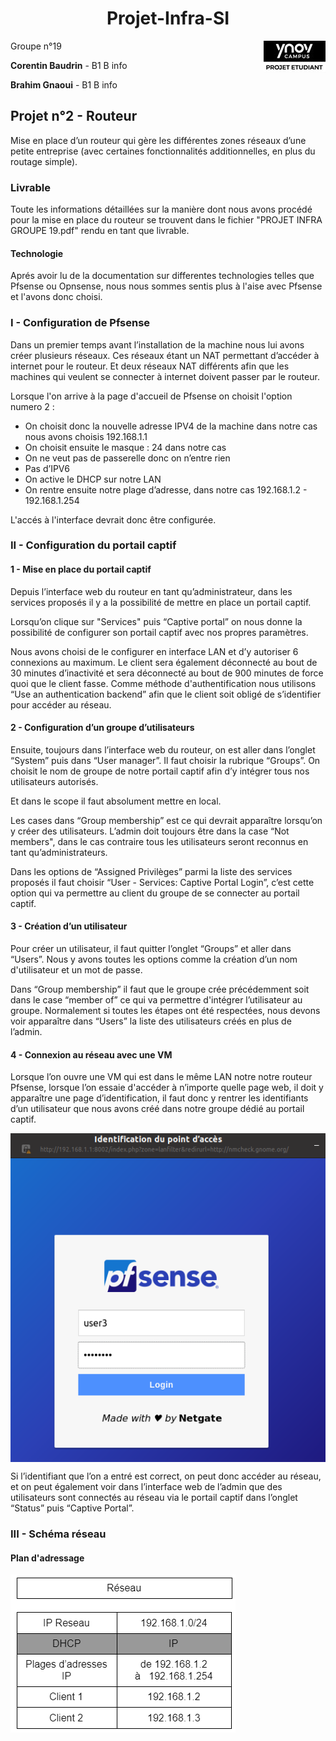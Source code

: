 <h1 align="center"> Projet-Infra-SI </h1>
<img src="logo-ynov.jpg" align="right">
<p>Groupe n°19</p>
<p><B>Corentin Baudrin</B> - B1 B info</p>
<p><B>Brahim Gnaoui</B> - B1 B info</p> 


<h2> Projet n°2 - Routeur</h2>
Mise en place d’un routeur qui gère les différentes zones réseaux d’une petite entreprise (avec
certaines fonctionnalités additionnelles, en plus du routage simple).

### Livrable

Toute les informations détaillées sur la manière dont nous avons procédé pour la mise en place du routeur se trouvent dans le fichier "PROJET INFRA GROUPE 19.pdf" rendu en tant que livrable.

#### Technologie

Aprés avoir lu de la documentation sur differentes technologies telles que Pfsense ou Opnsense, nous nous sommes sentis plus à l'aise avec Pfsense et l'avons donc choisi.

<h3> I - Configuration de Pfsense</h3>

Dans un premier temps avant l’installation de la machine nous lui avons créer plusieurs réseaux. Ces réseaux étant un NAT permettant d’accéder à internet pour le routeur. Et deux réseaux NAT différents afin que les machines qui veulent se connecter à internet doivent passer par le routeur.

Lorsque l'on arrive à la page d'accueil de Pfsense on choisit l'option numero 2 :

- On choisit donc la nouvelle adresse IPV4 de la machine dans notre cas nous avons choisis 192.168.1.1
- On choisit ensuite le masque : 24 dans notre cas
- On ne veut pas de passerelle donc on n’entre rien 
- Pas d’IPV6
- On active le DHCP sur notre LAN
- On rentre ensuite notre plage d’adresse, dans notre cas 192.168.1.2 - 192.168.1.254

L'accés à l'interface devrait donc être configurée.

<h3> II - Configuration du portail captif</h3>

####  1 - Mise en place du portail captif

Depuis l’interface web du routeur en tant qu’administrateur, dans les services proposés il y a la possibilité de mettre en place un portail captif.

Lorsqu’on clique sur "Services" puis “Captive portal” on nous donne la possibilité de configurer son portail captif avec nos propres paramètres.

Nous avons choisi de le configurer en interface LAN et d’y autoriser 6 connexions au maximum.
Le client sera également déconnecté au bout de 30 minutes d’inactivité et sera déconnecté au bout de 900 minutes de force quoi que le client fasse.
Comme méthode d'authentification nous utilisons “Use an authentication backend” afin que le client soit obligé de s’identifier pour accéder au réseau.

####  2 - Configuration d’un groupe d’utilisateurs 

Ensuite, toujours dans l’interface web du routeur, on est aller dans l’onglet “System” puis dans “User manager”.
Il faut choisir la rubrique “Groups”. On choisit le nom de groupe de notre portail captif afin d’y intégrer tous nos utilisateurs autorisés.

Et dans le scope il faut absolument mettre en local.

Les cases dans “Group membership” est ce qui devrait apparaître lorsqu’on y créer des utilisateurs. L’admin doit toujours être dans la case “Not members", dans le cas contraire tous les utilisateurs seront reconnus en tant qu’administrateurs.

Dans les options de “Assigned Privilèges” parmi la liste des services proposés il faut choisir “User - Services: Captive Portal Login”, c’est cette option qui va permettre au client du groupe de se connecter au portail captif.

#### 3 - Création d’un utilisateur

Pour créer un utilisateur, il faut quitter l’onglet “Groups” et aller dans “Users”. Nous y avons toutes les options comme la création d’un nom d'utilisateur et un mot de passe.

Dans “Group membership” il faut que le groupe crée précédemment soit dans le case “member of” ce qui va permettre d'intégrer l’utilisateur au groupe.
Normalement si toutes les étapes ont été respectées, nous devons voir apparaître dans “Users” la liste des utilisateurs créés en plus de l’admin. 

#### 4 - Connexion au réseau avec une VM

Lorsque l’on ouvre une VM qui est dans le même LAN notre notre routeur Pfsense, lorsque l’on essaie d'accéder à n’importe quelle page web, il doit y apparaître une page d’identification, il faut donc y rentrer les identifiants d’un utilisateur que nous avons créé dans notre groupe dédié au portail captif.

<img src="Hotspot.png" align="center">

Si l’identifiant que l’on a entré est correct, on peut donc accéder au réseau, et on peut également voir dans l’interface web de l’admin que des utilisateurs sont connectés au réseau via le portail captif dans l’onglet “Status” puis “Captive Portal”.

<h3> III - Schéma réseau</h3>

#### Plan d'adressage 

<img src="plan_d_adressage.png">
